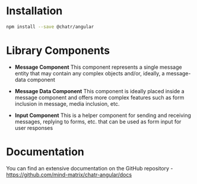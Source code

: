 # Installation

```bash
npm install --save @chatr/angular
```

# Library Components

- **Message Component** This component represents a single message entity that may contain any complex objects and/or, ideally, a message-data component

- **Message Data Component** This component is ideally placed inside a message component and offers more complex features such as form inclusion in message, media inclusion, etc.

- **Input Component** This is a helper component for sending and receiving messages, replying to forms, etc. that can be used as form input for user responses

# Documentation

You can find an extensive documentation on the GitHub repository - https://github.com/mind-matrix/chatr-angular/docs
